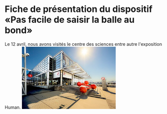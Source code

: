 # Fiche de présentation du dispositif «Pas facile de saisir la balle au bond»

Le 12 avril, nous avons visités le centre des sciences entre autre l'exposition Human.
<img src="medias/centre_sciences.jpg" width="300">
